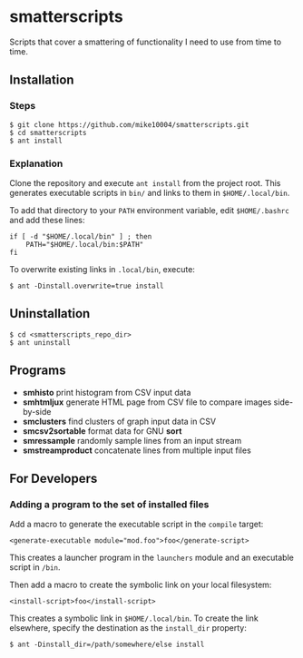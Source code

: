 # smatterscripts

Scripts that cover a smattering of functionality I need to use from time to time.

## Installation

### Steps

    $ git clone https://github.com/mike10004/smatterscripts.git
    $ cd smatterscripts
    $ ant install

### Explanation

Clone the repository and execute `ant install` from the project root. This 
generates executable scripts in `bin/` and links to them in `$HOME/.local/bin`.

To add that directory to your `PATH` environment variable, edit `$HOME/.bashrc`
and add these lines:

    if [ -d "$HOME/.local/bin" ] ; then
        PATH="$HOME/.local/bin:$PATH"
    fi

To overwrite existing links in `.local/bin`, execute:

    $ ant -Dinstall.overwrite=true install

## Uninstallation

    $ cd <smatterscripts_repo_dir>
    $ ant uninstall

## Programs

* **smhisto** print histogram from CSV input data
* **smhtmljux** generate HTML page from CSV file to compare images side-by-side
* **smclusters** find clusters of graph input data in CSV 
* **smcsv2sortable** format data for GNU **sort**
* **smressample** randomly sample lines from an input stream
* **smstreamproduct** concatenate lines from multiple input files

## For Developers

### Adding a program to the set of installed files

Add a macro to generate the executable script in the `compile` target:

    <generate-executable module="mod.foo">foo</generate-script>

This creates a launcher program in the `launchers` module and an executable
script in `/bin`.

Then add a macro to create the symbolic link on your local filesystem:

    <install-script>foo</install-script>

This creates a symbolic link in `$HOME/.local/bin`. To create the link 
elsewhere, specify the destination as the `install_dir` property:

    $ ant -Dinstall_dir=/path/somewhere/else install


